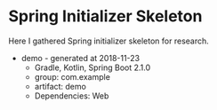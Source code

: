 # Spring Initializer Skeleton

Here I gathered Spring initializer skeleton for research.

* demo - generated at 2018-11-23
    * Gradle, Kotlin, Spring Boot 2.1.0
    * group: com.example
    * artifact: demo
    * Dependencies: Web
